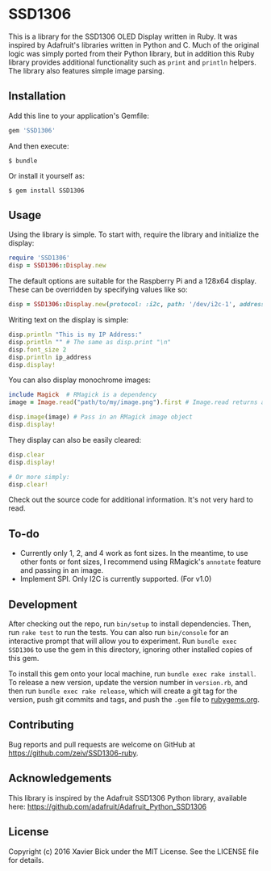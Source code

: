 # SSD1306

This is a library for the SSD1306 OLED Display written in Ruby.  It was inspired by Adafruit's libraries written in Python and C.  Much of the original logic was simply ported from their Python library, but in addition this Ruby library provides additional functionality such as `print` and `println` helpers.  The library also features simple image parsing.

## Installation

Add this line to your application's Gemfile:

```ruby
gem 'SSD1306'
```

And then execute:

    $ bundle

Or install it yourself as:

    $ gem install SSD1306

## Usage

Using the library is simple.  To start with, require the library and initialize the display:

```ruby
require 'SSD1306'
disp = SSD1306::Display.new
```

The default options are suitable for the Raspberry Pi and a 128x64 display.  These can be overridden by specifying values like so:

```ruby
disp = SSD1306::Display.new(protocol: :i2c, path: '/dev/i2c-1', address: 0x3C, width: 128, height: 64)
```

Writing text on the display is simple:

```ruby
disp.println "This is my IP Address:"
disp.println "" # The same as disp.print "\n"
disp.font_size 2
disp.println ip_address
disp.display!
```

You can also display monochrome images:

```ruby
include Magick  # RMagick is a dependency
image = Image.read("path/to/my/image.png").first # Image.read returns an array

disp.image(image) # Pass in an RMagick image object
disp.display!
```

They display can also be easily cleared:

```ruby
disp.clear
disp.display!

# Or more simply:
disp.clear!
```

Check out the source code for additional information.  It's not very hard to read.

## To-do

* Currently only 1, 2, and 4 work as font sizes. In the meantime, to use other fonts or font sizes, I recommend using RMagick's `annotate` feature and passing in an image.
* Implement SPI.  Only I2C is currently supported. (For v1.0)

## Development

After checking out the repo, run `bin/setup` to install dependencies. Then, run `rake test` to run the tests. You can also run `bin/console` for an interactive prompt that will allow you to experiment. Run `bundle exec SSD1306` to use the gem in this directory, ignoring other installed copies of this gem.

To install this gem onto your local machine, run `bundle exec rake install`. To release a new version, update the version number in `version.rb`, and then run `bundle exec rake release`, which will create a git tag for the version, push git commits and tags, and push the `.gem` file to [rubygems.org](https://rubygems.org).

## Contributing

Bug reports and pull requests are welcome on GitHub at https://github.com/zeiv/SSD1306-ruby.

## Acknowledgements

This library is inspired by the Adafruit SSD1306 Python library, available here: https://github.com/adafruit/Adafruit_Python_SSD1306

## License

Copyright (c) 2016 Xavier Bick under the MIT License.  See the LICENSE file for details.

